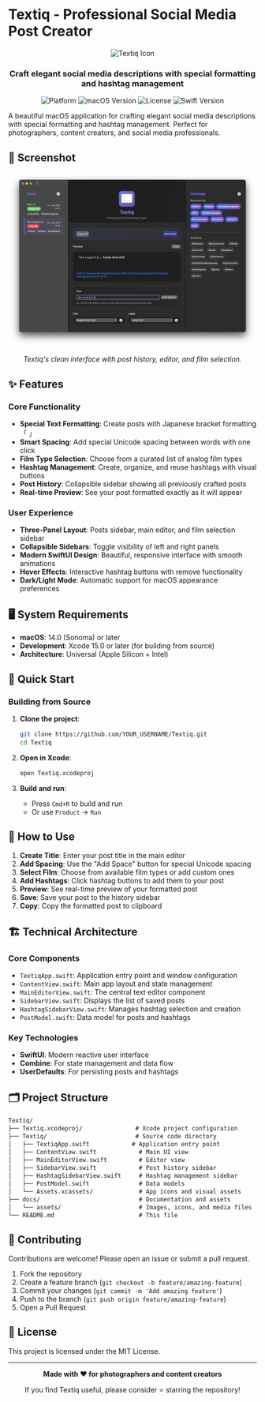 # Textiq - Professional Social Media Post Creator

<div align="center">
  <img src="Textiq/Assets.xcassets/icon_512x512.imageset/icon_512x512.png" alt="Textiq Icon" width="120" height="120">
  <h3>Craft elegant social media descriptions with special formatting and hashtag management</h3>
  <p>
    <img src="https://img.shields.io/badge/platform-macOS-blue.svg" alt="Platform">
    <img src="https://img.shields.io/badge/macOS-14.0+-brightgreen.svg" alt="macOS Version">
    <img src="https://img.shields.io/badge/license-MIT-green.svg" alt="License">
    <img src="https://img.shields.io/badge/swift-5.9+-orange.svg" alt="Swift Version">
  </p>
</div>

A beautiful macOS application for crafting elegant social media descriptions with special formatting and hashtag management. Perfect for photographers, content creators, and social media professionals.

## 📱 Screenshot

<div align="center">
  <img src="docs/assets/Screenshot.jpg" alt="Textiq Screenshot" width="800">
  <p><em>Textiq's clean interface with post history, editor, and film selection.</em></p>
</div>

## ✨ Features

### Core Functionality
- **Special Text Formatting**: Create posts with Japanese bracket formatting 「 」
- **Smart Spacing**: Add special Unicode spacing between words with one click
- **Film Type Selection**: Choose from a curated list of analog film types
- **Hashtag Management**: Create, organize, and reuse hashtags with visual buttons
- **Post History**: Collapsible sidebar showing all previously crafted posts
- **Real-time Preview**: See your post formatted exactly as it will appear

### User Experience
- **Three-Panel Layout**: Posts sidebar, main editor, and film selection sidebar
- **Collapsible Sidebars**: Toggle visibility of left and right panels
- **Modern SwiftUI Design**: Beautiful, responsive interface with smooth animations
- **Hover Effects**: Interactive hashtag buttons with remove functionality
- **Dark/Light Mode**: Automatic support for macOS appearance preferences

## 🖥️ System Requirements

- **macOS**: 14.0 (Sonoma) or later
- **Development**: Xcode 15.0 or later (for building from source)
- **Architecture**: Universal (Apple Silicon + Intel)

## 🚀 Quick Start

### Building from Source

1. **Clone the project**:
   ```bash
   git clone https://github.com/YOUR_USERNAME/Textiq.git
   cd Textiq
   ```

2. **Open in Xcode**:
   ```bash
   open Textiq.xcodeproj
   ```

3. **Build and run**:
   - Press `Cmd+R` to build and run
   - Or use `Product` → `Run`

## 📖 How to Use

1. **Create Title**: Enter your post title in the main editor
2. **Add Spacing**: Use the "Add Space" button for special Unicode spacing
3. **Select Film**: Choose from available film types or add custom ones
4. **Add Hashtags**: Click hashtag buttons to add them to your post
5. **Preview**: See real-time preview of your formatted post
6. **Save**: Save your post to the history sidebar
7. **Copy**: Copy the formatted post to clipboard

## 🏗️ Technical Architecture

### Core Components
- `TextiqApp.swift`: Application entry point and window configuration
- `ContentView.swift`: Main app layout and state management
- `MainEditorView.swift`: The central text editor component
- `SidebarView.swift`: Displays the list of saved posts
- `HashtagSidebarView.swift`: Manages hashtag selection and creation
- `PostModel.swift`: Data model for posts and hashtags

### Key Technologies
- **SwiftUI**: Modern reactive user interface
- **Combine**: For state management and data flow
- **UserDefaults**: For persisting posts and hashtags

## 🗂️ Project Structure

```
Textiq/
├── Textiq.xcodeproj/               # Xcode project configuration
├── Textiq/                         # Source code directory
│   ├── TextiqApp.swift            # Application entry point
│   ├── ContentView.swift            # Main UI view
│   ├── MainEditorView.swift         # Editor view
│   ├── SidebarView.swift            # Post history sidebar
│   ├── HashtagSidebarView.swift     # Hashtag management sidebar
│   ├── PostModel.swift              # Data models
│   └── Assets.xcassets/             # App icons and visual assets
├── docs/                            # Documentation and assets
│   └── assets/                      # Images, icons, and media files
└── README.md                        # This file
```

## 🤝 Contributing

Contributions are welcome! Please open an issue or submit a pull request.

1. Fork the repository
2. Create a feature branch (`git checkout -b feature/amazing-feature`)
3. Commit your changes (`git commit -m 'Add amazing feature'`)
4. Push to the branch (`git push origin feature/amazing-feature`)
5. Open a Pull Request

## 📄 License

This project is licensed under the MIT License.

---

<div align="center">
  <p><strong>Made with ❤️ for photographers and content creators</strong></p>
  <p>If you find Textiq useful, please consider ⭐ starring the repository!</p>
</div>
